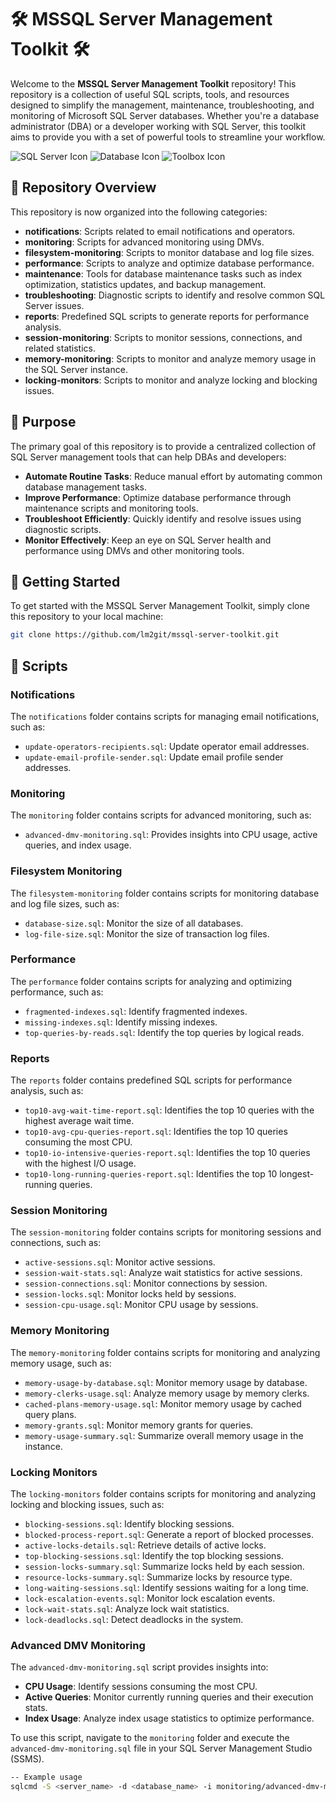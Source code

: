 # 🛠️ MSSQL Server Management Toolkit 🛠️

Welcome to the **MSSQL Server Management Toolkit** repository! This repository is a collection of useful SQL scripts, tools, and resources designed to simplify the management, maintenance, troubleshooting, and monitoring of Microsoft SQL Server databases. Whether you're a database administrator (DBA) or a developer working with SQL Server, this toolkit aims to provide you with a set of powerful tools to streamline your workflow.

![SQL Server Icon](https://img.icons8.com/color/48/000000/microsoft-sql-server.png) ![Database Icon](https://img.icons8.com/color/48/000000/database.png) ![Toolbox Icon](https://img.icons8.com/color/48/000000/toolbox.png)

## 📂 Repository Overview

This repository is now organized into the following categories:

- **notifications**: Scripts related to email notifications and operators.
- **monitoring**: Scripts for advanced monitoring using DMVs.
- **filesystem-monitoring**: Scripts to monitor database and log file sizes.
- **performance**: Scripts to analyze and optimize database performance.
- **maintenance**: Tools for database maintenance tasks such as index optimization, statistics updates, and backup management.
- **troubleshooting**: Diagnostic scripts to identify and resolve common SQL Server issues.
- **reports**: Predefined SQL scripts to generate reports for performance analysis.
- **session-monitoring**: Scripts to monitor sessions, connections, and related statistics.
- **memory-monitoring**: Scripts to monitor and analyze memory usage in the SQL Server instance.
- **locking-monitors**: Scripts to monitor and analyze locking and blocking issues.

## 🎯 Purpose

The primary goal of this repository is to provide a centralized collection of SQL Server management tools that can help DBAs and developers:

- **Automate Routine Tasks**: Reduce manual effort by automating common database management tasks.
- **Improve Performance**: Optimize database performance through maintenance scripts and monitoring tools.
- **Troubleshoot Efficiently**: Quickly identify and resolve issues using diagnostic scripts.
- **Monitor Effectively**: Keep an eye on SQL Server health and performance using DMVs and other monitoring tools.

## 🚀 Getting Started

To get started with the MSSQL Server Management Toolkit, simply clone this repository to your local machine:

```bash
git clone https://github.com/lm2git/mssql-server-toolkit.git
```

## 📜 Scripts

### Notifications

The `notifications` folder contains scripts for managing email notifications, such as:

- `update-operators-recipients.sql`: Update operator email addresses.
- `update-email-profile-sender.sql`: Update email profile sender addresses.

### Monitoring

The `monitoring` folder contains scripts for advanced monitoring, such as:

- `advanced-dmv-monitoring.sql`: Provides insights into CPU usage, active queries, and index usage.

### Filesystem Monitoring

The `filesystem-monitoring` folder contains scripts for monitoring database and log file sizes, such as:

- `database-size.sql`: Monitor the size of all databases.
- `log-file-size.sql`: Monitor the size of transaction log files.

### Performance

The `performance` folder contains scripts for analyzing and optimizing performance, such as:

- `fragmented-indexes.sql`: Identify fragmented indexes.
- `missing-indexes.sql`: Identify missing indexes.
- `top-queries-by-reads.sql`: Identify the top queries by logical reads.

### Reports

The `reports` folder contains predefined SQL scripts for performance analysis, such as:

- `top10-avg-wait-time-report.sql`: Identifies the top 10 queries with the highest average wait time.
- `top10-avg-cpu-queries-report.sql`: Identifies the top 10 queries consuming the most CPU.
- `top10-io-intensive-queries-report.sql`: Identifies the top 10 queries with the highest I/O usage.
- `top10-long-running-queries-report.sql`: Identifies the top 10 longest-running queries.

### Session Monitoring

The `session-monitoring` folder contains scripts for monitoring sessions and connections, such as:

- `active-sessions.sql`: Monitor active sessions.
- `session-wait-stats.sql`: Analyze wait statistics for active sessions.
- `session-connections.sql`: Monitor connections by session.
- `session-locks.sql`: Monitor locks held by sessions.
- `session-cpu-usage.sql`: Monitor CPU usage by sessions.

### Memory Monitoring

The `memory-monitoring` folder contains scripts for monitoring and analyzing memory usage, such as:

- `memory-usage-by-database.sql`: Monitor memory usage by database.
- `memory-clerks-usage.sql`: Analyze memory usage by memory clerks.
- `cached-plans-memory-usage.sql`: Monitor memory usage by cached query plans.
- `memory-grants.sql`: Monitor memory grants for queries.
- `memory-usage-summary.sql`: Summarize overall memory usage in the instance.

### Locking Monitors

The `locking-monitors` folder contains scripts for monitoring and analyzing locking and blocking issues, such as:

- `blocking-sessions.sql`: Identify blocking sessions.
- `blocked-process-report.sql`: Generate a report of blocked processes.
- `active-locks-details.sql`: Retrieve details of active locks.
- `top-blocking-sessions.sql`: Identify the top blocking sessions.
- `session-locks-summary.sql`: Summarize locks held by each session.
- `resource-locks-summary.sql`: Summarize locks by resource type.
- `long-waiting-sessions.sql`: Identify sessions waiting for a long time.
- `lock-escalation-events.sql`: Monitor lock escalation events.
- `lock-wait-stats.sql`: Analyze lock wait statistics.
- `lock-deadlocks.sql`: Detect deadlocks in the system.

### Advanced DMV Monitoring

The `advanced-dmv-monitoring.sql` script provides insights into:

- **CPU Usage**: Identify sessions consuming the most CPU.
- **Active Queries**: Monitor currently running queries and their execution stats.
- **Index Usage**: Analyze index usage statistics to optimize performance.

To use this script, navigate to the `monitoring` folder and execute the `advanced-dmv-monitoring.sql` file in your SQL Server Management Studio (SSMS).

```bash
-- Example usage
sqlcmd -S <server_name> -d <database_name> -i monitoring/advanced-dmv-monitoring.sql
```